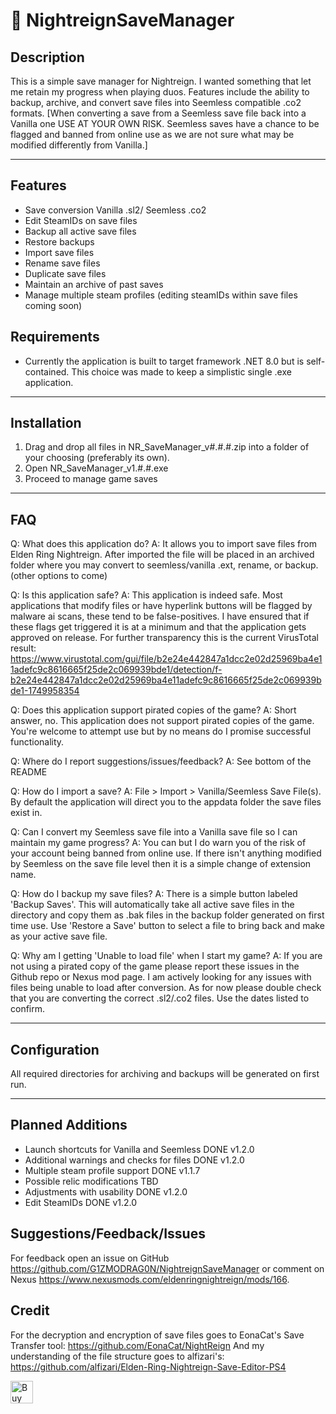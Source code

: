 # 💾 NightreignSaveManager

## Description

This is a simple save manager for Nightreign. I wanted something that let me retain my progress when playing duos. Features include the ability to backup, archive, and convert save files into Seemless compatible .co2 formats.
[When converting a save from a Seemless save file back into a Vanilla one USE AT YOUR OWN RISK. Seemless saves have a chance to be flagged and banned from online use as we are not sure what may be modified differently from Vanilla.]

---

## Features

- Save conversion Vanilla .sl2/ Seemless .co2
- Edit SteamIDs on save files
- Backup all active save files
- Restore backups
- Import save files
- Rename save files
- Duplicate save files
- Maintain an archive of past saves
- Manage multiple steam profiles (editing steamIDs within save files coming soon)

## Requirements

- Currently the application is built to target framework .NET 8.0 but is self-contained. This choice was made to keep a simplistic single .exe application.

---

## Installation

1. Drag and drop all files in NR_SaveManager_v#.#.#.zip into a folder of your choosing (preferably its own).
2. Open NR_SaveManager_v1.#.#.exe
3. Proceed to manage game saves

---

## FAQ

Q: What does this application do?
A: It allows you to import save files from Elden Ring Nightreign. After imported the file will be placed in an archived folder where you may convert to seemless/vanilla .ext, rename, or backup. (other options to come)

Q: Is this application safe?
A: This application is indeed safe. Most applications that modify files or have hyperlink buttons will be flagged by malware ai scans, these tend to be false-positives. I have ensured that if these flags get triggered it is at a minimum and that the application gets approved on release.
For further transparency this is the current VirusTotal result: https://www.virustotal.com/gui/file/b2e24e442847a1dcc2e02d25969ba4e11adefc9c8616665f25de2c069939bde1/detection/f-b2e24e442847a1dcc2e02d25969ba4e11adefc9c8616665f25de2c069939bde1-1749958354

Q: Does this application support pirated copies of the game?
A: Short answer, no. This application does not support pirated copies of the game. You're welcome to attempt use but by no means do I promise successful functionality.

Q: Where do I report suggestions/issues/feedback?
A: See bottom of the README

Q: How do I import a save?
A: File > Import > Vanilla/Seemless Save File(s). By default the application will direct you to the appdata folder the save files exist in.

Q: Can I convert my Seemless save file into a Vanilla save file so I can maintain my game progress?
A: You can but I do warn you of the risk of your account being banned from online use. If there isn't anything modified by Seemless on the save file level then it is a simple change of extension name.

Q: How do I backup my save files?
A: There is a simple button labeled 'Backup Saves'. This will automatically take all active save files in the directory and copy them as .bak files in the backup folder generated on first time use.
Use 'Restore a Save' button to select a file to bring back and make as your active save file.

Q: Why am I getting 'Unable to load file' when I start my game?
A: If you are not using a pirated copy of the game please report these issues in the Github repo or Nexus mod page. I am actively looking for any issues with files being unable to load after conversion.
As for now please double check that you are converting the correct .sl2/.co2 files. Use the dates listed to confirm.


---

## Configuration

All required directories for archiving and backups will be generated on first run.

---

## Planned Additions

- Launch shortcuts for Vanilla and Seemless DONE v1.2.0
- Additional warnings and checks for files DONE v1.2.0
- Multiple steam profile support DONE v1.1.7
- Possible relic modifications TBD
- Adjustments with usability DONE v1.2.0
- Edit SteamIDs  DONE v1.2.0

## Suggestions/Feedback/Issues

For feedback open an issue on GitHub https://github.com/G1ZMODRAG0N/NightreignSaveManager 
or comment on Nexus https://www.nexusmods.com/eldenringnightreign/mods/166.

## Credit

For the decryption and encryption of save files goes to EonaCat's Save Transfer tool: https://github.com/EonaCat/NightReign
And my understanding of the file structure goes to alfizari's: https://github.com/alfizari/Elden-Ring-Nightreign-Save-Editor-PS4


<a href='https://ko-fi.com/T6T41GCSS1' target='_blank'><img height='36' style='border:0px;height:36px;' src='https://storage.ko-fi.com/cdn/kofi6.png?v=6' border='0' alt='Buy Me a Coffee at ko-fi.com' /></a>
